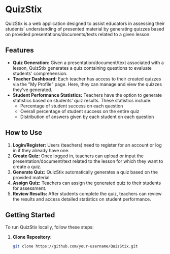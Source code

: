 # QuizStix

QuizStix is a web application designed to assist educators in assessing their students' understanding of presented material by generating quizzes based on provided presentations/documents/texts related to a given lesson.

## Features

- **Quiz Generation:** Given a presentation/document/text associated with a lesson, QuizStix generates a quiz containing questions to evaluate students' comprehension.
- **Teacher Dashboard:** Each teacher has access to their created quizzes via the "My Profile" page. Here, they can manage and view the quizzes they've generated.
- **Student Performance Statistics:** Teachers have the option to generate statistics based on students' quiz results. These statistics include:
  - Percentage of student success on each question
  - Overall percentage of student success on the entire quiz
  - Distribution of answers given by each student on each question

## How to Use

1. **Login/Register:** Users (teachers) need to register for an account or log in if they already have one.
2. **Create Quiz:** Once logged in, teachers can upload or input the presentation/document/text related to the lesson for which they want to create a quiz.
3. **Generate Quiz:** QuizStix automatically generates a quiz based on the provided material.
4. **Assign Quiz:** Teachers can assign the generated quiz to their students for assessment.
5. **Review Results:** After students complete the quiz, teachers can review the results and access detailed statistics on student performance.

## Getting Started

To run QuizStix locally, follow these steps:

1. **Clone Repository:**
   ```bash
   git clone https://github.com/your-username/QuizStix.git
